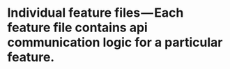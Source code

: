 # Individual feature files — Each feature file contains api communication logic for a particular feature.